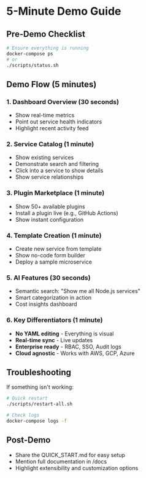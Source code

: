 # 5-Minute Demo Guide

## Pre-Demo Checklist

```bash
# Ensure everything is running
docker-compose ps
# or
./scripts/status.sh
```

## Demo Flow (5 minutes)

### 1. Dashboard Overview (30 seconds)
- Show real-time metrics
- Point out service health indicators
- Highlight recent activity feed

### 2. Service Catalog (1 minute)
- Show existing services
- Demonstrate search and filtering
- Click into a service to show details
- Show service relationships

### 3. Plugin Marketplace (1 minute)
- Show 50+ available plugins
- Install a plugin live (e.g., GitHub Actions)
- Show instant configuration

### 4. Template Creation (1 minute)
- Create new service from template
- Show no-code form builder
- Deploy a sample microservice

### 5. AI Features (30 seconds)
- Semantic search: "Show me all Node.js services"
- Smart categorization in action
- Cost insights dashboard

### 6. Key Differentiators (1 minute)
- **No YAML editing** - Everything is visual
- **Real-time sync** - Live updates
- **Enterprise ready** - RBAC, SSO, Audit logs
- **Cloud agnostic** - Works with AWS, GCP, Azure

## Troubleshooting

If something isn't working:
```bash
# Quick restart
./scripts/restart-all.sh

# Check logs
docker-compose logs -f
```

## Post-Demo

- Share the QUICK_START.md for easy setup
- Mention full documentation in /docs
- Highlight extensibility and customization options